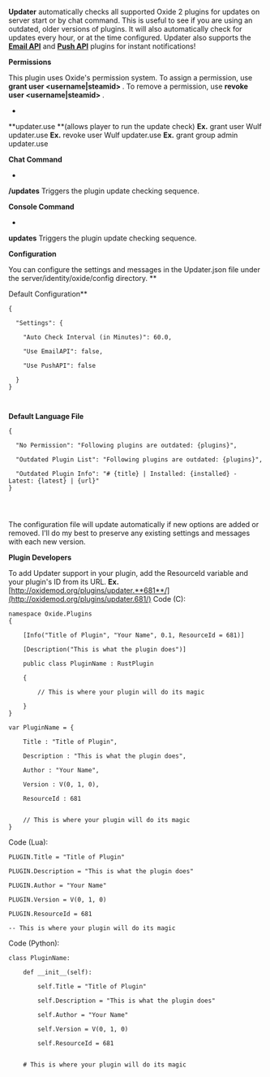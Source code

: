 **Updater** automatically checks all supported Oxide 2 plugins for updates on server start or by chat command. This is useful to see if you are using an outdated, older versions of plugins. It will also automatically check for updates every hour, or at the time configured. Updater also supports the **[Email API](http://oxidemod.org/plugins/email-api.712/)** and [**Push API**](http://oxidemod.org/plugins/push-api.705/) plugins for instant notifications!



**Permissions**

This plugin uses Oxide's permission system. To assign a permission, use **grant user <username|steamid> <permission>**. To remove a permission, use **revoke user <username|steamid> <permission>**.


* 
**updater.use **(allows player to run the update check)
**Ex.** grant user Wulf updater.use
**Ex.** revoke user Wulf updater.use
**Ex.** grant group admin updater.use


**Chat Command**


* 
**/updates**
Triggers the plugin update checking sequence.


**Console Command**


* 
**updates**
Triggers the plugin update checking sequence.


**Configuration**

You can configure the settings and messages in the Updater.json file under the server/identity/oxide/config directory.
**

Default Configuration**

````
{

  "Settings": {

    "Auto Check Interval (in Minutes)": 60.0,

    "Use EmailAPI": false,

    "Use PushAPI": false

  }
}

 
````


**Default Language File**

````
{

  "No Permission": "Following plugins are outdated: {plugins}",

  "Outdated Plugin List": "Following plugins are outdated: {plugins}",

  "Outdated Plugin Info": "# {title} | Installed: {installed} - Latest: {latest} | {url}"
}


 
````

The configuration file will update automatically if new options are added or removed. I'll do my best to preserve any existing settings and messages with each new version.

**Plugin Developers**

To add Updater support in your plugin, add the ResourceId variable and your plugin's ID from its URL.
**Ex.** [http://oxidemod.org/plugins/updater.**681**/](http://oxidemod.org/plugins/updater.681/)
Code (C):
````
namespace Oxide.Plugins
{

    [Info("Title of Plugin", "Your Name", 0.1, ResourceId = 681)]

    [Description("This is what the plugin does")]

    public class PluginName : RustPlugin

    {

        // This is where your plugin will do its magic

    }
}
````


````
var PluginName = {

    Title : "Title of Plugin",

    Description : "This is what the plugin does",

    Author : "Your Name",

    Version : V(0, 1, 0),

    ResourceId : 681


    // This is where your plugin will do its magic
}
````

Code (Lua):
````
PLUGIN.Title = "Title of Plugin"

PLUGIN.Description = "This is what the plugin does"

PLUGIN.Author = "Your Name"

PLUGIN.Version = V(0, 1, 0)

PLUGIN.ResourceId = 681

-- This is where your plugin will do its magic
````

Code (Python):
````
class PluginName:

    def __init__(self):

        self.Title = "Title of Plugin"

        self.Description = "This is what the plugin does"

        self.Author = "Your Name"

        self.Version = V(0, 1, 0)

        self.ResourceId = 681


    # This is where your plugin will do its magic
````